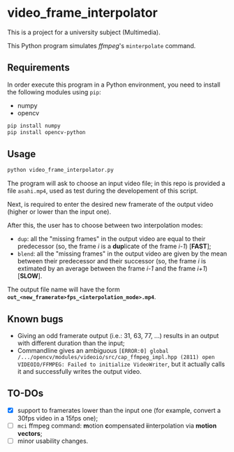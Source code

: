 # video_frame_interpolator
This is a project for a university subject (Multimedia).

This Python program simulates *ffmpeg*'s `minterpolate` command.

## Requirements
In order execute this program in a Python environment, you need to install the following modules using `pip`:
* numpy
* opencv

```bash
pip install numpy
pip install opencv-python
```

## Usage
```bash
python video_frame_interpolator.py
```
The program will ask to choose an input video file; in this repo is provided a file `asahi.mp4`, used as test during the developement of this script.

Next, is required to enter the desired new framerate of the output video (higher or lower than the input one).

After this, the user has to choose between two interpolation modes:
* `dup`: all the "missing frames" in the output video are equal to their predecessor (so, the frame *i* is a **dup**licate of the frame *i-1*) [**FAST**];
* `blend`: all the "missing frames" in the output video are given by the mean between their predecessor and their successor (so, the frame *i* is extimated by an average between the frame *i-1* and the frame *i+1*) [**SLOW**].

The output file name will have the form **`out_<new_framerate>fps_<interpolation_mode>.mp4`**.

## Known bugs
* Giving an odd framerate output (i.e.: 31, 63, 77, ...) results in an output with different duration than the input;
* Commandline gives an ambiguous `[ERROR:0] global /.../opencv/modules/videoio/src/cap_ffmpeg_impl.hpp (2811) open VIDEOIO/FFMPEG: Failed to initialize VideoWriter`, but it actually calls it and successfully writes the output video.

## TO-DOs
- [x] support to framerates lower than the input one (for example, convert a 30fps video in a 15fps one);
- [ ] `mci` ffmpeg command: **m**otion **c**ompensated **i**interpolation via **motion vectors**;
- [ ] minor usability changes. 
